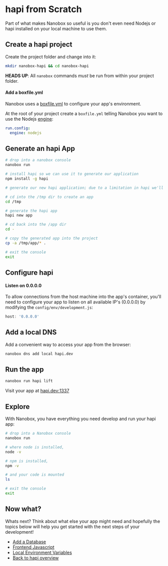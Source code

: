 # hapi from Scratch
Part of what makes Nanobox so useful is you don't even need Nodejs or hapi installed on your local machine to use them.

## Create a hapi project
Create the project folder and change into it:

```bash
mkdir nanobox-hapi && cd nanobox-hapi
```

**HEADS UP**: All `nanobox` commands *must* be run from within your project folder.

#### Add a boxfile.yml
Nanobox uses a <a href="https://docs.nanobox.io/boxfile/" target="\_blank">boxfile.yml</a> to configure your app's environment.

At the root of your project create a `boxfile.yml` telling Nanobox you want to use the Nodejs <a href="https://docs.nanobox.io/engines/" target="\_blank">engine</a>:

```yaml
run.config:
  engine: nodejs
```

## Generate an hapi App

```bash
# drop into a nanobox console
nanobox run

# install hapi so we can use it to generate our application
npm install -g hapi

# generate our new hapi application; due to a limitation in hapi we'll have to generate our app in another folder and move it where we want it

# cd into the /tmp dir to create an app
cd /tmp

# generate the hapi app
hapi new app

# cd back into the /app dir
cd -

# copy the generated app into the project
cp -a /tmp/app/* .

# exit the console
exit
```

## Configure hapi

#### Listen on 0.0.0.0
To allow connections from the host machine into the app's container, you'll need to configure your app to listen on all available IP's (0.0.0.0) by modifying the `config/env/development.js`:

```javascript
host: '0.0.0.0'
```

## Add a local DNS
Add a convenient way to access your app from the browser:

```bash
nanobox dns add local hapi.dev
```

## Run the app

```bash
nanobox run hapi lift
```

Visit your app at <a href="http://hapi.dev:1337" target="\_blank">hapi.dev:1337</a>

## Explore
With Nanobox, you have everything you need develop and run your hapi app:

```bash
# drop into a Nanobox console
nanobox run

# where node is installed,
node -v

# npm is installed,
npm -v

# and your code is mounted
ls

# exit the console
exit
```

## Now what?
Whats next? Think about what else your app might need and hopefully the topics below will help you get started with the next steps of your development!

* [Add a Database](/nodejs/hapi/add-a-database)
* [Frontend Javascript](/nodejs/hapi/frontend-javascript)
* [Local Environment Variables](/nodejs/hapi/local-evars)
* [Back to hapi overview](/nodejs/hapi)
